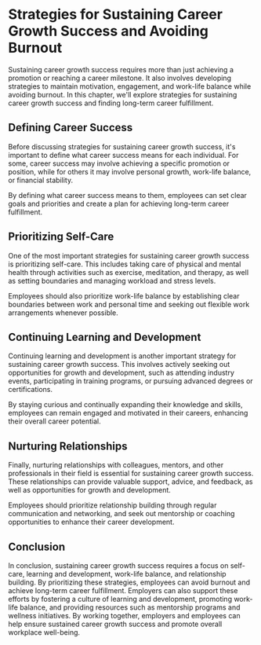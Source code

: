 Strategies for Sustaining Career Growth Success and Avoiding Burnout
==================================================================================================================

Sustaining career growth success requires more than just achieving a promotion or reaching a career milestone. It also involves developing strategies to maintain motivation, engagement, and work-life balance while avoiding burnout. In this chapter, we'll explore strategies for sustaining career growth success and finding long-term career fulfillment.

Defining Career Success
-----------------------

Before discussing strategies for sustaining career growth success, it's important to define what career success means for each individual. For some, career success may involve achieving a specific promotion or position, while for others it may involve personal growth, work-life balance, or financial stability.

By defining what career success means to them, employees can set clear goals and priorities and create a plan for achieving long-term career fulfillment.

Prioritizing Self-Care
----------------------

One of the most important strategies for sustaining career growth success is prioritizing self-care. This includes taking care of physical and mental health through activities such as exercise, meditation, and therapy, as well as setting boundaries and managing workload and stress levels.

Employees should also prioritize work-life balance by establishing clear boundaries between work and personal time and seeking out flexible work arrangements whenever possible.

Continuing Learning and Development
-----------------------------------

Continuing learning and development is another important strategy for sustaining career growth success. This involves actively seeking out opportunities for growth and development, such as attending industry events, participating in training programs, or pursuing advanced degrees or certifications.

By staying curious and continually expanding their knowledge and skills, employees can remain engaged and motivated in their careers, enhancing their overall career potential.

Nurturing Relationships
-----------------------

Finally, nurturing relationships with colleagues, mentors, and other professionals in their field is essential for sustaining career growth success. These relationships can provide valuable support, advice, and feedback, as well as opportunities for growth and development.

Employees should prioritize relationship building through regular communication and networking, and seek out mentorship or coaching opportunities to enhance their career development.

Conclusion
----------

In conclusion, sustaining career growth success requires a focus on self-care, learning and development, work-life balance, and relationship building. By prioritizing these strategies, employees can avoid burnout and achieve long-term career fulfillment. Employers can also support these efforts by fostering a culture of learning and development, promoting work-life balance, and providing resources such as mentorship programs and wellness initiatives. By working together, employers and employees can help ensure sustained career growth success and promote overall workplace well-being.
